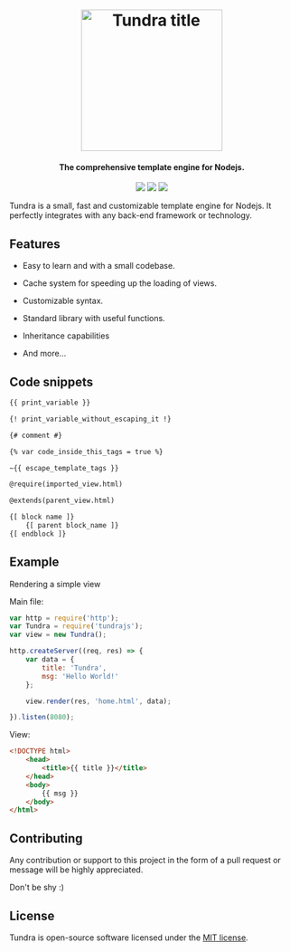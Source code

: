 <h1 align="center">
  <img src="http://usbac.com.ve/wp-content/uploads/2019/12/Tundra title.svg" alt="Tundra title" height="250">
</h1>

<h4 align="center">The comprehensive template engine for Nodejs.</h4>

<p align="center">
<img src="https://img.shields.io/badge/stability-experimental-green.svg"> <img src="https://img.shields.io/badge/version-0.1.5-blue.svg"> <img src="https://img.shields.io/badge/license-MIT-orange.svg">
</p>

Tundra is a small, fast and customizable template engine for Nodejs. It perfectly integrates with any back-end framework or technology.

## Features

* Easy to learn and with a small codebase.

* Cache system for speeding up the loading of views.

* Customizable syntax.

* Standard library with useful functions.

* Inheritance capabilities

* And more...

## Code snippets

```html
{{ print_variable }}

{! print_variable_without_escaping_it !}

{# comment #}

{% var code_inside_this_tags = true %}

~{{ escape_template_tags }}

@require(imported_view.html)

@extends(parent_view.html)

{[ block name ]}
    {[ parent block_name ]}
{[ endblock ]}
```

## Example

Rendering a simple view

Main file:

```js
var http = require('http');
var Tundra = require('tundrajs');
var view = new Tundra();

http.createServer((req, res) => {
    var data = {
        title: 'Tundra',
        msg: 'Hello World!'
    };

    view.render(res, 'home.html', data);

}).listen(8080);
```

View:

```html
<!DOCTYPE html>
    <head>
        <title>{{ title }}</title>
    </head>
    <body>
        {{ msg }}
    </body>
</html>
```

## Contributing

Any contribution or support to this project in the form of a pull request or message will be highly appreciated.

Don't be shy :)

## License

Tundra is open-source software licensed under the [MIT license](https://github.com/Usbac/Tundra/blob/master/LICENSE).
